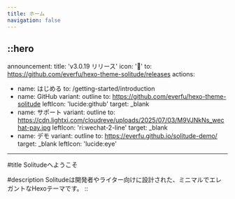 ```yaml
---
title: ホーム
navigation: false
---
```


::hero
---
announcement:
  title: 'v3.0.19 リリース'
  icon: '🎉'
  to: https://github.com/everfu/hexo-theme-solitude/releases
actions:
- name: はじめる
  to: /getting-started/introduction
- name: GitHub
  variant: outline
  to: https://github.com/everfu/hexo-theme-solitude
  leftIcon: 'lucide:github'
  target: _blank
- name: サポート
  variant: outline
  to: https://cdn.lightxi.com/cloudreve/uploads/2025/07/03/M9VJNkNs_wechat-pay.jpg
  leftIcon: 'ri:wechat-2-line'
  target: _blank
- name: デモ
  variant: outline
  to: https://everfu.github.io/solitude-demo/
  target: _blank
  leftIcon: 'lucide:eye'
---

#title
Solitudeへようこそ

#description
Solitudeは開発者やライター向けに設計された、ミニマルでエレガントなHexoテーマです。
::